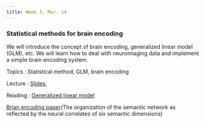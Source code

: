 ```yaml
---
title: Week 3, Mar. 14
---
```


### Statistical methods for brain encoding

We will introduce the concept of brain encoding, generalized linear model (GLM), etc. We will learn how to deal with neuroimaging data and implement a simple brain encoding system.

Topics
: Statistical method, GLM, brain encoding

Lecture
: [Slides](), 

Reading
:
[Generalized linear model]([https://www.jmlr.org/papers/volume3/bengio03a/bengio03a.pdf](https://andysbrainbook.readthedocs.io/en/latest/fMRI_Short_Course/Statistics/04_Stats_General_Linear_Model.html)https://andysbrainbook.readthedocs.io/en/latest/fMRI_Short_Course/Statistics/04_Stats_General_Linear_Model.html)

[Brian encoding paper](https://pubmed.ncbi.nlm.nih.gov/38295716/)(The organization of the semantic network as reflected by the neural correlates of six semantic dimensions)

